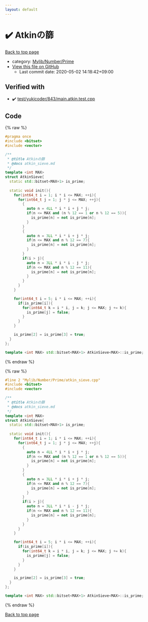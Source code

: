 ```yaml
---
layout: default
---
```


<!-- mathjax config similar to math.stackexchange -->
<script type="text/javascript" async
  src="https://cdnjs.cloudflare.com/ajax/libs/mathjax/2.7.5/MathJax.js?config=TeX-MML-AM_CHTML">
</script>
<script type="text/x-mathjax-config">
  MathJax.Hub.Config({
    TeX: { equationNumbers: { autoNumber: "AMS" }},
    tex2jax: {
      inlineMath: [ ['$','$'] ],
      processEscapes: true
    },
    "HTML-CSS": { matchFontHeight: false },
    displayAlign: "left",
    displayIndent: "2em"
  });
</script>

<script type="text/javascript" src="https://cdnjs.cloudflare.com/ajax/libs/jquery/3.4.1/jquery.min.js"></script>
<script src="https://cdn.jsdelivr.net/npm/jquery-balloon-js@1.1.2/jquery.balloon.min.js" integrity="sha256-ZEYs9VrgAeNuPvs15E39OsyOJaIkXEEt10fzxJ20+2I=" crossorigin="anonymous"></script>
<script type="text/javascript" src="../../../../assets/js/copy-button.js"></script>
<link rel="stylesheet" href="../../../../assets/css/copy-button.css" />


# :heavy_check_mark: Atkinの篩

<a href="../../../../index.html">Back to top page</a>

* category: <a href="../../../../index.html#26f1f261bc4e83492156752f5caf0111">Mylib/Number/Prime</a>
* <a href="{{ site.github.repository_url }}/blob/master/Mylib/Number/Prime/atkin_sieve.cpp">View this file on GitHub</a>
    - Last commit date: 2020-05-02 14:18:42+09:00




## Verified with

* :heavy_check_mark: <a href="../../../../verify/test/yukicoder/843/main.atkin.test.cpp.html">test/yukicoder/843/main.atkin.test.cpp</a>


## Code

<a id="unbundled"></a>
{% raw %}
```cpp
#pragma once
#include <bitset>
#include <vector>

/**
 * @title Atkinの篩
 * @docs atkin_sieve.md
 */
template <int MAX>
struct AtkinSieve{
  static std::bitset<MAX+1> is_prime;
  
  static void init(){
    for(int64_t i = 1; i * i <= MAX; ++i){
      for(int64_t j = 1; j * j <= MAX; ++j){
        {
          auto n = 4LL * i * i + j * j;
          if(n <= MAX and (n % 12 == 1 or n % 12 == 5)){
            is_prime[n] = not is_prime[n];
          }
        }
        {
          auto n = 3LL * i * i + j * j;
          if(n <= MAX and n % 12 == 7){
            is_prime[n] = not is_prime[n];
          }
        }
        if(i > j){
          auto n = 3LL * i * i - j * j;
          if(n <= MAX and n % 12 == 11){
            is_prime[n] = not is_prime[n];
          }
        }
      }
    }

    for(int64_t i = 5; i * i <= MAX; ++i){
      if(is_prime[i]){
        for(int64_t k = i * i, j = k; j <= MAX; j += k){
          is_prime[j] = false;
        }
      }
    }

    is_prime[2] = is_prime[3] = true;
  }
};

template <int MAX> std::bitset<MAX+1> AtkinSieve<MAX>::is_prime;

```
{% endraw %}

<a id="bundled"></a>
{% raw %}
```cpp
#line 2 "Mylib/Number/Prime/atkin_sieve.cpp"
#include <bitset>
#include <vector>

/**
 * @title Atkinの篩
 * @docs atkin_sieve.md
 */
template <int MAX>
struct AtkinSieve{
  static std::bitset<MAX+1> is_prime;
  
  static void init(){
    for(int64_t i = 1; i * i <= MAX; ++i){
      for(int64_t j = 1; j * j <= MAX; ++j){
        {
          auto n = 4LL * i * i + j * j;
          if(n <= MAX and (n % 12 == 1 or n % 12 == 5)){
            is_prime[n] = not is_prime[n];
          }
        }
        {
          auto n = 3LL * i * i + j * j;
          if(n <= MAX and n % 12 == 7){
            is_prime[n] = not is_prime[n];
          }
        }
        if(i > j){
          auto n = 3LL * i * i - j * j;
          if(n <= MAX and n % 12 == 11){
            is_prime[n] = not is_prime[n];
          }
        }
      }
    }

    for(int64_t i = 5; i * i <= MAX; ++i){
      if(is_prime[i]){
        for(int64_t k = i * i, j = k; j <= MAX; j += k){
          is_prime[j] = false;
        }
      }
    }

    is_prime[2] = is_prime[3] = true;
  }
};

template <int MAX> std::bitset<MAX+1> AtkinSieve<MAX>::is_prime;

```
{% endraw %}

<a href="../../../../index.html">Back to top page</a>

